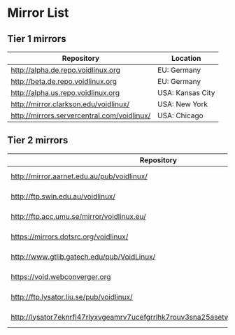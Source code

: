 # Mirror List

## Tier 1 mirrors

| Repository                                    | Location         |
|-----------------------------------------------|------------------|
| <http://alpha.de.repo.voidlinux.org>          | EU: Germany      |
| <http://beta.de.repo.voidlinux.org>           | EU: Germany      |
| <http://alpha.us.repo.voidlinux.org>          | USA: Kansas City |
| <http://mirror.clarkson.edu/voidlinux/>       | USA: New York    |
| <http://mirrors.servercentral.com/voidlinux/> | USA: Chicago     |

## Tier 2 mirrors

| Repository                                                                             | Location        |
|----------------------------------------------------------------------------------------|-----------------|
| <http://mirror.aarnet.edu.au/pub/voidlinux/>                                           | AU: Canberra    |
| <http://ftp.swin.edu.au/voidlinux/>                                                    | AU: Melbourne   |
| <http://ftp.acc.umu.se/mirror/voidlinux.eu/>                                           | EU: Sweden      |
| <https://mirrors.dotsrc.org/voidlinux/>                                                | EU: Denmark     |
| <http://www.gtlib.gatech.edu/pub/VoidLinux/>                                           | USA: Atlanta    |
| <https://void.webconverger.org>                                                        | APAN: Singapore |
| <http://ftp.lysator.liu.se/pub/voidlinux/>                                             | EU: Sweden      |
| <http://lysator7eknrfl47rlyxvgeamrv7ucefgrrlhk7rouv3sna25asetwid.onion/pub/voidlinux/> | EU: Sweden      |
